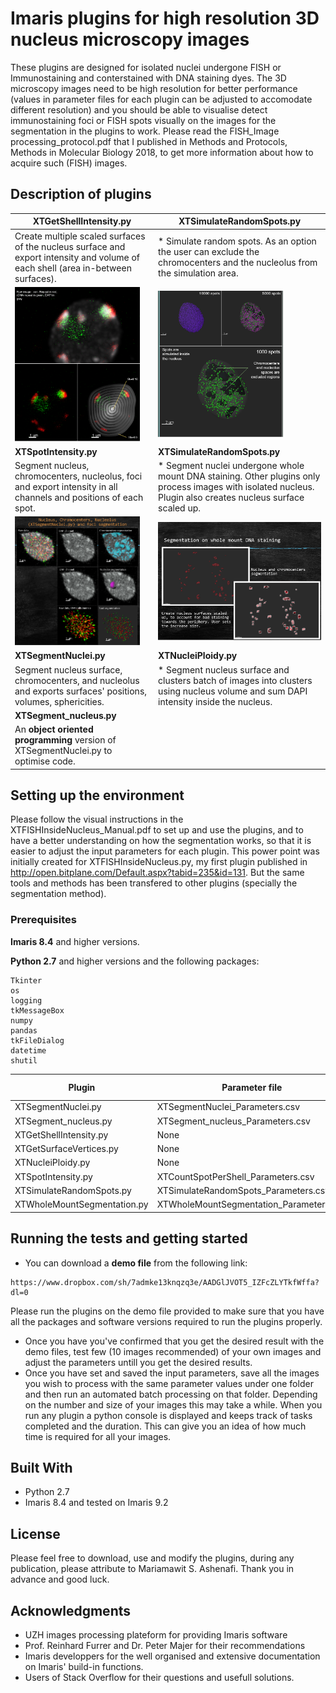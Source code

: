 # Imaris plugins for high resolution 3D nucleus microscopy images 

These plugins are designed for isolated nuclei undergone FISH or Immunostaining and conterstained with DNA staining dyes. The 3D microscopy images need to be high resolution for better performance (values in parameter files for each plugin can be adjusted to accomodate different resolution) and you should be able to visualise detect immunostaining foci or FISH spots visually on the images for the segmentation in the plugins to work. 
Please read the FISH_Image processing_protocol.pdf that I published in Methods and Protocols, Methods in Molecular Biology 2018, to get more information about how to acquire such (FISH) images.

## Description of plugins

XTGetShellIntensity.py  | XTSimulateRandomSpots.py
------------- | -------------
Create multiple scaled surfaces of the nucleus surface and export intensity and volume of each shell (area in-between surfaces).  | * Simulate random spots. As an option the user can exclude the chromocenters and the nucleolus from the simulation area.
<img src="XTGetShellIntensity_snapshot.png" alt="image not found" width="200px"/>  | <img src="XTSimulateRandomSpots_snapshots.png" alt="image not found" width="200px"/>
<b>XTSpotIntensity.py</b>  | <b>XTSimulateRandomSpots.py</b>
Segment nucleus, chromocenters, nucleolus, foci and export intensity in all channels and positions of each spot.  | * Segment nuclei undergone whole mount DNA staining. Other plugins only process images with isolated nucleus. Plugin also creates nucleus surface scaled up.
<img src="XTSpotIntensity_snapshot.png" alt="image not found" width="200px"/>  | <img src="XTWholeMountSegmentation_snapshot.png" alt="image not found" width="300px"/>
<b>XTSegmentNuclei.py</b>  | <b>XTNucleiPloidy.py</b>
Segment nucleus surface, chromocenters, and nucleolus and exports surfaces' positions, volumes, sphericities.  | * Segment nucleus surface and clusters batch of images into clusters using nucleus volume and sum DAPI intensity inside the nucleus.
<b>XTSegment_nucleus.py</b>  | 
An <b>object oriented programming</b> version of XTSegmentNuclei.py to optimise code.  | 

## Setting up the  environment
Please follow the visual instructions in the XTFISHInsideNucleus_Manual.pdf to set up and use the plugins, and to have a better understanding on how the segmentation works, so that it is easier to adjust the input parameters for each plugin. This power point was initially created for XTFISHInsideNucleus.py, my first plugin published in http://open.bitplane.com/Default.aspx?tabid=235&id=131. But the same tools and methods has been transfered to other plugins (specially the segmentation method). 

### Prerequisites

<b>Imaris 8.4</b> and higher versions. 

<b>Python 2.7</b> and higher versions and the following packages:
```
Tkinter
os
logging
tkMessageBox
numpy
pandas
tkFileDialog
datetime
shutil 

```

Plugin  | Parameter file  | Import module from this repository
------------- | ------------- | -------------
XTSegmentNuclei.py  | XTSegmentNuclei_Parameters.csv  | None
XTSegment_nucleus.py  | XTSegment_nucleus_Parameters.csv  | None
XTGetShellIntensity.py  | None  | None
XTGetSurfaceVertices.py  | None  | None
XTNucleiPloidy.py  | None  | None
XTSpotIntensity.py  | XTCountSpotPerShell_Parameters.csv  | XTSegmentNuclei.py
XTSimulateRandomSpots.py  | XTSimulateRandomSpots_Parameters.csv  | XTSegmentNuclei.py
XTWholeMountSegmentation.py  | XTWholeMountSegmentation_Parameters.csv  | XTSegmentNuclei.py


## Running the tests and getting started

* You can download a <b>demo file</b> from the following link: 
```
https://www.dropbox.com/sh/7admke13knqzq3e/AADGlJVOT5_IZFcZLYTkfWffa?dl=0

```
Please run the plugins on the demo file provided to make sure that you have all the packages and software versions required to run the plugins properly. 
* Once you have you've confirmed that you get the desired result with the demo files, test few (10 images recommended) of your own images and adjust the parameters untill you get the desired results. 
* Once you have set and saved the input parameters, save all the images you wish to process with the same parameter values under one folder and then run an automated batch processing on that folder. Depending on the number and size of your images this may take a while. When you run any plugin a python console is displayed and keeps track of tasks completed and the duration. This can give you an idea of how much time is required for all your images.

## Built With

* Python 2.7
* Imaris 8.4 and tested on Imaris 9.2

## License

Please feel free to download, use and modify the plugins, during any publication, please attribute to Mariamawit S. Ashenafi. Thank you in advance and good luck.

## Acknowledgments

* UZH images processing plateform for providing Imaris software
* Prof. Reinhard Furrer and Dr. Peter Majer for their recommendations
* Imaris developpers for the well organised and extensive documentation on Imaris' build-in functions.
* Users of Stack Overflow for their questions and usefull solutions.
